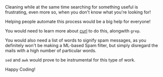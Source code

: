 Cleaning while at the same time searching for something useful is frustrating, even more so, when you don't know what you're looking for!

Helping people automate this process would be a big help for everyone!

You would need to learn more about [curl](https://curl.se/docs/) to do this, alongwith ```grep```.

You would also need a list of words to signify spam messages, as you definitely won't be making a ML-based Spam filter, but simply disregard the mails with a high number of particular words.

```sed``` and ```awk``` would prove to be instrumental for this type of work.


Happy Coding!

